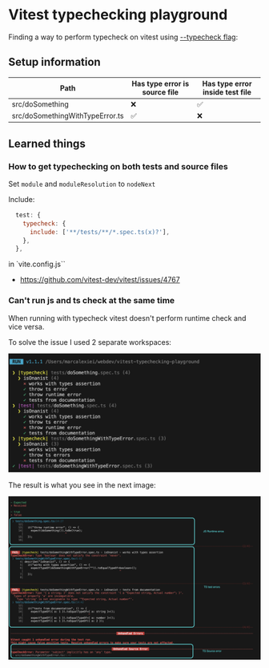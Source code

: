 # Vitest typechecking playground

Finding a way to perform typecheck on vitest using [--typecheck flag](https://vitest.dev/guide/testing-types.html#run-typechecking):

## Setup information

| Path                            | Has type error is source file | Has type error inside test file |
|---------------------------------|-------------------------------|---------------------------------|
| src/doSomething                 | ❌                             | ✅                               |
| src/doSomethingWithTypeError.ts | ✅                             | ❌                               |

## Learned things

### How to get typechecking on both tests and source files

Set `module` and `moduleResolution` to `nodeNext`

Include:

```js
  test: {
    typecheck: {
      include: ['**/tests/**/*.spec.ts(x)?'],
    },
  },
```

in `vite.config.js``

- https://github.com/vitest-dev/vitest/issues/4767

### Can't run js and ts check at the same time

When running with typecheck vitest doesn't perform runtime check and vice versa.

To solve the issue I used 2 separate workspaces:

![workspace std](./docs/workspace-run-std.png)

The result is what you see in the next image:

![error std](./docs/type-runtime-errors-std.png)